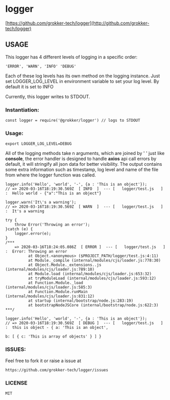 # logger

[https://github.com/grokker-tech/logger](http://github.com/grokker-tech/logger)

## USAGE

This logger has 4 different levels of logging in a specific order:

    'ERROR', 'WARN', 'INFO' 'DEBUG'
    
Each of these log levels has its own method on the logging instance. Just set LOGGER_LOG_LEVEL in environment variable to set your log level. By default it is set to INFO

Currently, this logger writes to STDOUT.

### Instantiation:

    const logger = require('@grokker/logger') // logs to STDOUT

### Usage:

    export LOGGER_LOG_LEVEL=DEBUG

All of the logging methods take n arguments, which are joined by ' ' just like **console**, the error handler is designed to handle **axios** api call errors by default, it will stringify all json data for better visibility.
The output contains some extra information such as timestamp, log level and name of the file from where the logger function was called.  


    logger.info('Hello', 'world', '-', {a : 'This is an object'});
    // => 2020-03-16T18:19:30.569Z  [ INFO  ]  --- [   logger/test.js   ] :  Hello world - {"a":"This is an object"}
    
    logger.warn('It\'s a warning');
    // => 2020-03-16T18:19:30.569Z  [ WARN  ]  --- [   logger/test.js   ] :  It's a warning
    
    try {
        throw Error('Throwing an error');
    }catch (e) {
        logger.error(e);
    }
    /***
        => 2020-03-16T18:24:05.086Z  [ ERROR ]  --- [   logger/test.js   ] :  Error: Throwing an error
              at Object.<anonymous> ($PROJECT_PATH/logger/test.js:4:11)
              at Module._compile (internal/modules/cjs/loader.js:778:30)
              at Object.Module._extensions..js (internal/modules/cjs/loader.js:789:10)
              at Module.load (internal/modules/cjs/loader.js:653:32)
              at tryModuleLoad (internal/modules/cjs/loader.js:593:12)
              at Function.Module._load (internal/modules/cjs/loader.js:585:3)
              at Function.Module.runMain (internal/modules/cjs/loader.js:831:12)
              at startup (internal/bootstrap/node.js:283:19)
              at bootstrapNodeJSCore (internal/bootstrap/node.js:622:3)
    ***/
    
    logger.info('Hello', 'world', '-', {a : 'This is an object'});
    // => 2020-03-16T18:19:30.569Z  [ DEBUG ]  --- [   logger/test.js   ] :  this is object - { a: 'This is an object',
                                                                                b: [ { c: 'This is array of objects' } ] }
    
### ISSUES:
Feel free to fork it or raise a issue at 

    https://github.com/grokker-tech/logger/issues
    
### LICENSE

    MIT
    
